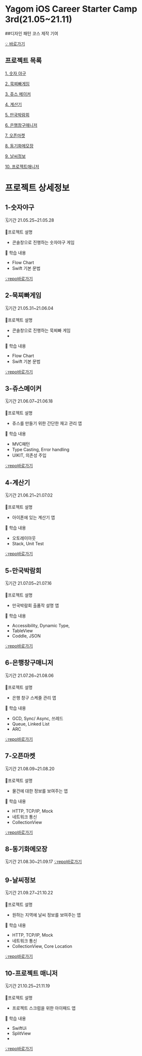 # Yagom iOS Career Starter Camp 3rd(21.05~21.11)

##디자인 패턴 코스 제작 기여

[💡 바로가기](https://yagom.net/courses/design-pattern-in-swift/)

## 프로젝트 목록
[1. 숫자 야구](#1-숫자야구)

[2. 묵찌빠게임](#2-묵찌빠게임)

[3. 쥬스 메이커](#3-쥬스메이커)

[4. 계산기](#4-계산기)

[5. 만국박람회](#5-만국박람회)

[6. 은행창구매니저](#6-은행창구매니저)

[7. 오픈마켓](#7-오픈마켓)

[8. 동기화메모장](#8-동기화메모장)

[9. 날씨정보](#9-날씨정보)

[10. 프로젝트매니저](#10-프로젝트-매니저)


# 프로젝트 상세정보
## 1-숫자야구
🗓️기간 21.05.25~21.05.28

📱프로젝트 설명
- 콘솔창으로 진행하는 숫자야구 게임

📸 학습 내용

- Flow Chart
- Swift 기본 문법

[💡repo바로가기](https://github.com/soll4u/ios-number-baseball)
## 2-묵찌빠게임
🗓️기간 21.05.31~21.06.04

📱프로젝트 설명

- 콘솔창으로 진행하는 묵찌빠 게임
-
📸 학습 내용

- Flow Chart
- Swift 기본 문법

[💡repo바로가기](https://github.com/jcrescent61/ios-rock-paper-scissors)
## 3-쥬스메이커
🗓️기간 21.06.07~21.06.18

📱프로젝트 설명

- 쥬스를 만들기 위한 간단한 재고 관리 앱

📸 학습 내용

- MVC패턴
- Type Casting, Error handling
- UIKIT, 의존성 주입

[💡repo바로가기](https://github.com/ohsg0226/ios-juice-maker/tree/step3)
## 4-계산기
🗓️기간 21.06.21~21.07.02

📱프로젝트 설명

- 아이폰에 있는 계산기 앱

📸 학습 내용

- 오토레이아웃
- Stack, Unit Test

[💡repo바로가기](https://github.com/jcrescent61/ios-calculator-app/tree/step2)
## 5-만국박람회
🗓️기간 21.07.05~21.07.16

📱프로젝트 설명

- 만국박람회 출품작 설명 앱

📸 학습 내용

- Accessibility, Dynamic Type, 
- TableView
- Coddle, JSON

[💡repo바로가기](https://github.com/ohsg0226/ios-exposition-universelle/tree/step3)
## 6-은행창구매니저
🗓️기간 21.07.26~21.08.06

📱프로젝트 설명

- 은행 창구 스케줄 관리 앱

📸 학습 내용

- GCD, Sync/ Async, 쓰레드
- Queue, Linked List
- ARC

[💡repo바로가기](https://github.com/jaemuYeo/ios-bank-manager/tree/step3)
## 7-오픈마켓
🗓️기간 21.08.09~21.08.20

📱프로젝트 설명

- 물건에 대한 정보를 보여주는 앱

📸 학습 내용

- HTTP, TCP/IP, Mock
- 네트워크 통신
- CollectionView

[💡repo바로가기](https://github.com/shapiro711/ios-open-market/tree/step-2)
## 8-동기화메모장
🗓️기간 21.08.30~21.09.17
[💡repo바로가기](https://github.com/ohsg0226/ios-cloud-notes/tree/step-2)
## 9-날씨정보
🗓️기간 21.09.27~21.10.22

📱프로젝트 설명

- 원하는 지역에 날씨 정보를 보여주는 앱

📸 학습 내용

- HTTP, TCP/IP, Mock
- 네트워크 통신
- CollectionView, Core Location

[💡repo바로가기](https://github.com/ohsg0226/ios-weather-forecast/tree/step-3)
## 10-프로젝트 매니저
🗓️기간 21.10.25~21.11.19

📱프로젝트 설명

- 프로젝트 스크럼을 위한 아이패드 앱

📸 학습 내용

- SwiftUi
- SplitView
- 
[💡repo바로가기](https://github.com/ohsg0226/ios-project-manager/tree/step-2)
